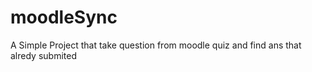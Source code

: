 # moodleSync
A Simple Project that take question from moodle quiz and find ans that alredy submited 
